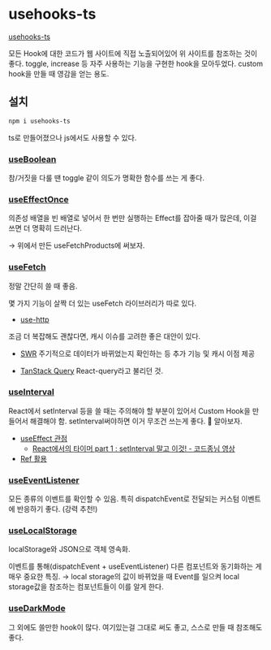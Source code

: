 # usehooks-ts

[usehooks-ts](https://usehooks-ts.com/)

모든 Hook에 대한 코드가 웹 사이트에 직접 노출되어있어 위 사이트를 참조하는 것이 좋다.
toggle, increase 등 자주 사용하는 기능을 구현한 hook을 모아두었다. custom hook을 만들 때 영감을 얻는 용도.

## 설치

```bash
npm i usehooks-ts
```

ts로 만들어졌으나 js에서도 사용할 수 있다.

### [useBoolean](https://usehooks-ts.com/react-hook/use-boolean)

참/거짓을 다룰 땐 toggle 같이 의도가 명확한 함수를 쓰는 게 좋다.

### [useEffectOnce](https://usehooks-ts.com/react-hook/use-effect-once)

의존성 배열을 빈 배열로 넣어서 한 번만 실행하는 Effect를 잡아줄 때가 많은데, 이걸 쓰면 더 명확히 드러난다.

→ 위에서 만든 useFetchProducts에 써보자.

### [useFetch](https://usehooks-ts.com/react-hook/use-fetch)

정말 간단히 쓸 때 좋음.

몇 가지 기능이 살짝 더 있는 useFetch 라이브러리가 따로 있다.

- [use-http](https://use-http.com/)

조금 더 복잡해도 괜찮다면, 캐시 이슈를 고려한 좋은 대안이 있다.

- [SWR](https://swr.vercel.app/ko)
  주기적으로 데이터가 바뀌었는지 확인하는 등 추가 기능 및 캐시 이점 제공

- [TanStack Query](https://tanstack.com/query)
  React-query라고 불리던 것.

### [useInterval](https://usehooks-ts.com/react-hook/use-interval)

React에서 setInterval 등을 쓸 때는 주의해야 할 부분이 있어서 Custom Hook을 만들어서 해결해야 함. 
setInterval써야하면 이거 무조건 쓰는게 좋다. 🚩 알아보자.

- [useEffect 관점](https://overreacted.io/ko/a-complete-guide-to-useeffect/)
    - [React에서의 타이머 part 1 : setInterval 말고 이것! - 코드종님 영상](https://youtu.be/2tUdyY5uBSw)
- [Ref 활용](https://overreacted.io/making-setinterval-declarative-with-react-hooks/)

### [useEventListener](https://usehooks-ts.com/react-hook/use-event-listener)

모든 종류의 이벤트를 확인할 수 있음. 특히 dispatchEvent로 전달되는 커스텀 이벤트에 반응하기 좋다. (강력 추천!)

### [useLocalStorage](https://usehooks-ts.com/react-hook/use-local-storage)

localStorage와 JSON으로 객체 영속화.

이벤트를 통해(dispatchEvent + useEventListener) 다른 컴포넌트와 동기화하는 게 매우 중요한 특징.
→ local storage의 값이 바뀌었을 때 Event를 일으켜 local storage값을 참조하는 컴포넌트들이 이를 알게 한다.

### [useDarkMode](https://usehooks-ts.com/react-hook/use-dark-mode)

그 외에도 쓸만한 hook이 많다.
여기있는걸 그대로 써도 좋고, 스스로 만들 때 참조해도 좋다.
